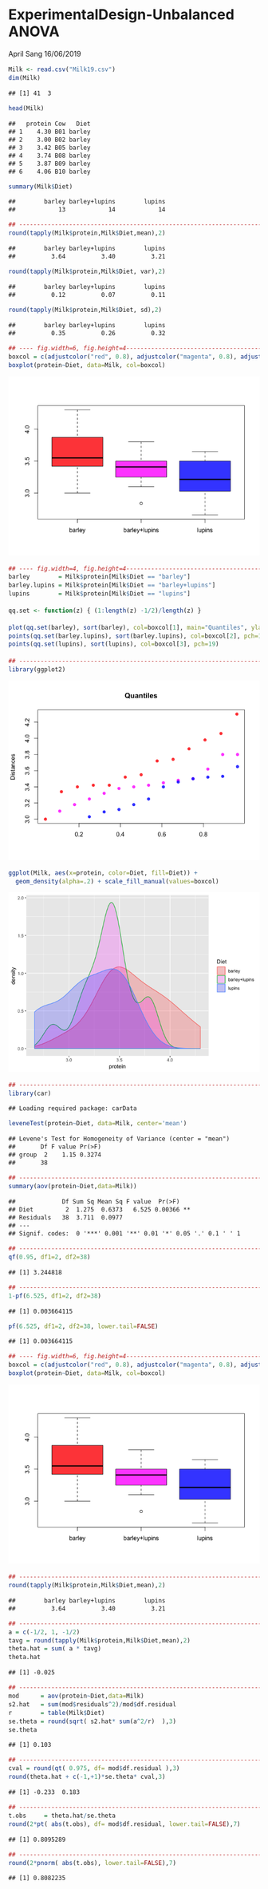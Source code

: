 ExperimentalDesign-Unbalanced ANOVA
================
April Sang
16/06/2019

``` r
Milk <- read.csv("Milk19.csv")
dim(Milk)
```

    ## [1] 41  3

``` r
head(Milk)
```

    ##   protein Cow   Diet
    ## 1    4.30 B01 barley
    ## 2    3.00 B02 barley
    ## 3    3.42 B05 barley
    ## 4    3.74 B08 barley
    ## 5    3.87 B09 barley
    ## 6    4.06 B10 barley

``` r
summary(Milk$Diet)
```

    ##        barley barley+lupins        lupins 
    ##            13            14            14

``` r
## ------------------------------------------------------------------------
round(tapply(Milk$protein,Milk$Diet,mean),2)
```

    ##        barley barley+lupins        lupins 
    ##          3.64          3.40          3.21

``` r
round(tapply(Milk$protein,Milk$Diet, var),2)
```

    ##        barley barley+lupins        lupins 
    ##          0.12          0.07          0.11

``` r
round(tapply(Milk$protein,Milk$Diet, sd),2)
```

    ##        barley barley+lupins        lupins 
    ##          0.35          0.26          0.32

``` r
## ---- fig.width=6, fig.height=4------------------------------------------
boxcol = c(adjustcolor("red", 0.8), adjustcolor("magenta", 0.8), adjustcolor("blue", 0.8) )
boxplot(protein~Diet, data=Milk, col=boxcol)
```

![](ExperimentalDesign-Unbalanced_ANOVA_files/figure-gfm/unnamed-chunk-2-1.png)<!-- -->

``` r
## ---- fig.width=4, fig.height=4------------------------------------------
barley        = Milk$protein[Milk$Diet == "barley"] 
barley.lupins = Milk$protein[Milk$Diet == "barley+lupins"] 
lupins        = Milk$protein[Milk$Diet == "lupins"] 

qq.set <- function(z) { (1:length(z) -1/2)/length(z) }

plot(qq.set(barley), sort(barley), col=boxcol[1], main="Quantiles", ylab="Distances", pch=19, xlab="")
points(qq.set(barley.lupins), sort(barley.lupins), col=boxcol[2], pch=19)
points(qq.set(lupins), sort(lupins), col=boxcol[3], pch=19)

## ------------------------------------------------------------------------
library(ggplot2)
```

![](ExperimentalDesign-Unbalanced_ANOVA_files/figure-gfm/unnamed-chunk-2-2.png)<!-- -->

``` r
ggplot(Milk, aes(x=protein, color=Diet, fill=Diet)) +  
  geom_density(alpha=.2) + scale_fill_manual(values=boxcol)
```

![](ExperimentalDesign-Unbalanced_ANOVA_files/figure-gfm/unnamed-chunk-2-3.png)<!-- -->

``` r
## ------------------------------------------------------------------------
library(car)
```

    ## Loading required package: carData

``` r
leveneTest(protein~Diet, data=Milk, center='mean')
```

    ## Levene's Test for Homogeneity of Variance (center = "mean")
    ##       Df F value Pr(>F)
    ## group  2    1.15 0.3274
    ##       38

``` r
## ------------------------------------------------------------------------
summary(aov(protein~Diet,data=Milk))
```

    ##             Df Sum Sq Mean Sq F value  Pr(>F)   
    ## Diet         2  1.275  0.6373   6.525 0.00366 **
    ## Residuals   38  3.711  0.0977                   
    ## ---
    ## Signif. codes:  0 '***' 0.001 '**' 0.01 '*' 0.05 '.' 0.1 ' ' 1

``` r
## ------------------------------------------------------------------------
qf(0.95, df1=2, df2=38)
```

    ## [1] 3.244818

``` r
## ------------------------------------------------------------------------
1-pf(6.525, df1=2, df2=38)
```

    ## [1] 0.003664115

``` r
pf(6.525, df1=2, df2=38, lower.tail=FALSE)
```

    ## [1] 0.003664115

``` r
## ---- fig.width=6, fig.height=4------------------------------------------
boxcol = c(adjustcolor("red", 0.8), adjustcolor("magenta", 0.8), adjustcolor("blue", 0.8) )
boxplot(protein~Diet, data=Milk, col=boxcol)
```

![](ExperimentalDesign-Unbalanced_ANOVA_files/figure-gfm/unnamed-chunk-2-4.png)<!-- -->

``` r
## ------------------------------------------------------------------------
round(tapply(Milk$protein,Milk$Diet,mean),2)
```

    ##        barley barley+lupins        lupins 
    ##          3.64          3.40          3.21

``` r
## ------------------------------------------------------------------------
a = c(-1/2, 1, -1/2)
tavg = round(tapply(Milk$protein,Milk$Diet,mean),2)
theta.hat = sum( a * tavg)
theta.hat
```

    ## [1] -0.025

``` r
## ------------------------------------------------------------------------
mod      = aov(protein~Diet,data=Milk)
s2.hat   = sum(mod$residuals^2)/mod$df.residual 
r        = table(Milk$Diet)
se.theta = round(sqrt( s2.hat* sum(a^2/r)  ),3)
se.theta
```

    ## [1] 0.103

``` r
## ------------------------------------------------------------------------
cval = round(qt( 0.975, df= mod$df.residual ),3)
round(theta.hat + c(-1,+1)*se.theta* cval,3)
```

    ## [1] -0.233  0.183

``` r
## ------------------------------------------------------------------------
t.obs     = theta.hat/se.theta
round(2*pt( abs(t.obs), df= mod$df.residual, lower.tail=FALSE),7)
```

    ## [1] 0.8095289

``` r
## ------------------------------------------------------------------------
round(2*pnorm( abs(t.obs), lower.tail=FALSE),7)
```

    ## [1] 0.8082235
